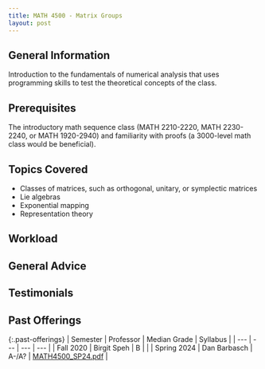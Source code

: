 ```yaml
---
title: MATH 4500 - Matrix Groups
layout: post
---
```


<link rel="stylesheet" href="/main.css">

## General Information

Introduction to the fundamentals of numerical analysis that uses programming skills to test the theoretical concepts of the class. 

## Prerequisites

The introductory math sequence class (MATH 2210-2220, MATH 2230-2240, or MATH 1920-2940) and familiarity with proofs (a 3000-level math class would be beneficial).

## Topics Covered

  - Classes of matrices, such as orthogonal, unitary, or symplectic matrices
  - Lie algebras
  - Exponential mapping
  - Representation theory
  
## Workload



## General Advice


  
## Testimonials



## Past Offerings

{:.past-offerings}
| Semester | Professor | Median Grade | Syllabus |
| --- | --- | --- | --- |
| Fall 2020 | Birgit Speh | B | |
| Spring 2024 | Dan Barbasch | A-/A? | <a href="/syllabi/MATH4500_SP24.pdf">MATH4500_SP24.pdf</a> |
